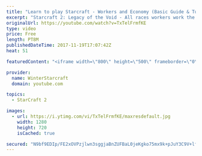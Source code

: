 ```yaml
---
title: "Learn to play Starcraft - Workers and Economy (Basic Guide & Tutorial)"
excerpt: "Starcraft 2: Legacy of the Void - All races workers work the same (mule notwithstanding!)  Wiki on mining: http://wiki.teamliquid.net/starcraft2/Mining_Minerals"
originalUrl: https://youtube.com/watch?v=TxTelFrmfKE
type: video
price: Free
length: PT8M
publishedDateTime: 2017-11-19T17:07:42Z
heat: 51

featuredContent: "<iframe width=\"800\" height=\"500\" frameborder=\"0\" src=\"https://www.youtube.com/embed/TxTelFrmfKE\" allow=\"accelerometer; autoplay; encrypted-media; gyroscope; picture-in-picture\" allowfullscreen></iframe>"

provider:
  name: WinterStarcraft
  domain: youtube.com

topics:
  - StarCraft 2

images:
  - url: https://i.ytimg.com/vi/TxTelFrmfKE/maxresdefault.jpg
    width: 1280
    height: 720
    isCached: true

secured: "N9bf9EDIp/FE2xOVPzjlwn3sggjaBnZUFBaL0jeKgko75mx9k+pJuY3C9V+lfszekWA5iKsOncopXw8+OEC+SGYO4iXkPg2wf0uAx7mHPiW4BrTP9i6fZmeUaKhvaNqYUXn1IJ27iEqN8qWpEk+Zh5YFM8NaMaB8dtKeQklX4qJR8AFLLFlz8pmn7BZqczGGD7OGjlNEnEJNTawvqeFkG9VrWCv98R91+a0ZsU7qTucSNMWzuVJyJ+dF5En0YFUAJAJ4mwnFotJdruPlqYA7hEVbsZQSRO0bmSamIxTsRtzBYnU3FWh5Om5MON8Fy9jQMqS10D9vNoHtKjNXh9yXcN51nMj1o1TsfuH6wJHNG6bLCrffksHGX78O70nUMHcfA65b6EVEgLjemjyP6XPJ+9psyQWB+EeBl53G4q7BMBA=;nPQXYePqrn/Ptr9VthPA9g=="
---
```


